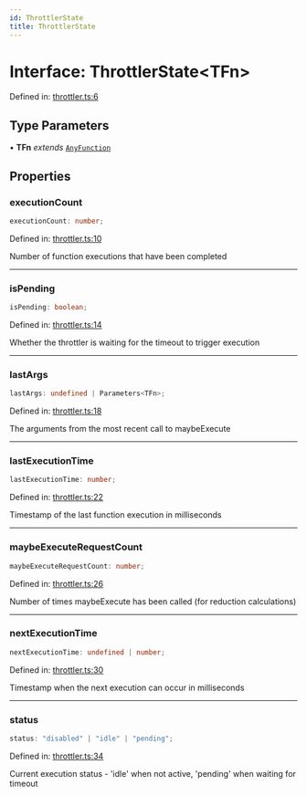 ```yaml
---
id: ThrottlerState
title: ThrottlerState
---
```


<!-- DO NOT EDIT: this page is autogenerated from the type comments -->

# Interface: ThrottlerState\<TFn\>

Defined in: [throttler.ts:6](https://github.com/TanStack/pacer/blob/main/packages/pacer/src/throttler.ts#L6)

## Type Parameters

• **TFn** *extends* [`AnyFunction`](../../type-aliases/anyfunction.md)

## Properties

### executionCount

```ts
executionCount: number;
```

Defined in: [throttler.ts:10](https://github.com/TanStack/pacer/blob/main/packages/pacer/src/throttler.ts#L10)

Number of function executions that have been completed

***

### isPending

```ts
isPending: boolean;
```

Defined in: [throttler.ts:14](https://github.com/TanStack/pacer/blob/main/packages/pacer/src/throttler.ts#L14)

Whether the throttler is waiting for the timeout to trigger execution

***

### lastArgs

```ts
lastArgs: undefined | Parameters<TFn>;
```

Defined in: [throttler.ts:18](https://github.com/TanStack/pacer/blob/main/packages/pacer/src/throttler.ts#L18)

The arguments from the most recent call to maybeExecute

***

### lastExecutionTime

```ts
lastExecutionTime: number;
```

Defined in: [throttler.ts:22](https://github.com/TanStack/pacer/blob/main/packages/pacer/src/throttler.ts#L22)

Timestamp of the last function execution in milliseconds

***

### maybeExecuteRequestCount

```ts
maybeExecuteRequestCount: number;
```

Defined in: [throttler.ts:26](https://github.com/TanStack/pacer/blob/main/packages/pacer/src/throttler.ts#L26)

Number of times maybeExecute has been called (for reduction calculations)

***

### nextExecutionTime

```ts
nextExecutionTime: undefined | number;
```

Defined in: [throttler.ts:30](https://github.com/TanStack/pacer/blob/main/packages/pacer/src/throttler.ts#L30)

Timestamp when the next execution can occur in milliseconds

***

### status

```ts
status: "disabled" | "idle" | "pending";
```

Defined in: [throttler.ts:34](https://github.com/TanStack/pacer/blob/main/packages/pacer/src/throttler.ts#L34)

Current execution status - 'idle' when not active, 'pending' when waiting for timeout

